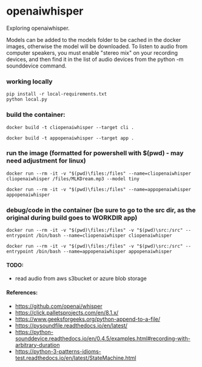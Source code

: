# openaiwhisper

Exploring openaiwhisper.

Models can be added to the models folder to be cached in the docker images, otherwise the model will be downloaded.
To listen to audio from computer speakers, you must enable "stereo mix" on your recording devices, and then find it in the list of audio devices from the python -m sounddevice command.

### working locally
```
pip install -r local-requirements.txt
python local.py
```

### build the container:
```
docker build -t cliopenaiwhisper --target cli .

docker build -t appopenaiwhisper --target app .
```

### run the image (formatted for powershell with $(pwd) - may need adjustment for linux)
```
docker run --rm -it -v "$(pwd)\files:/files" --name=cliopenaiwhisper cliopenaiwhisper /files/MLKDream.mp3 --model tiny

docker run --rm -it -v "$(pwd)\files:/files" --name=appopenaiwhisper appopenaiwhisper
```

###  debug/code in the container (be sure to go to the src dir, as the original during build goes to WORKDIR app)
```
docker run --rm -it -v "$(pwd)\files:/files" -v "$(pwd)\src:/src" --entrypoint /bin/bash --name=cliopenaiwhisper cliopenaiwhisper

docker run --rm -it -v "$(pwd)\files:/files" -v "$(pwd)\src:/src" --entrypoint /bin/bash --name=appopenaiwhisper appopenaiwhisper
```

#### TODO:
- read audio from aws s3bucket or azure blob storage

#### References:
- https://github.com/openai/whisper
- https://click.palletsprojects.com/en/8.1.x/
- https://www.geeksforgeeks.org/python-append-to-a-file/
- https://pysoundfile.readthedocs.io/en/latest/
- https://python-sounddevice.readthedocs.io/en/0.4.5/examples.html#recording-with-arbitrary-duration
- https://python-3-patterns-idioms-test.readthedocs.io/en/latest/StateMachine.html
